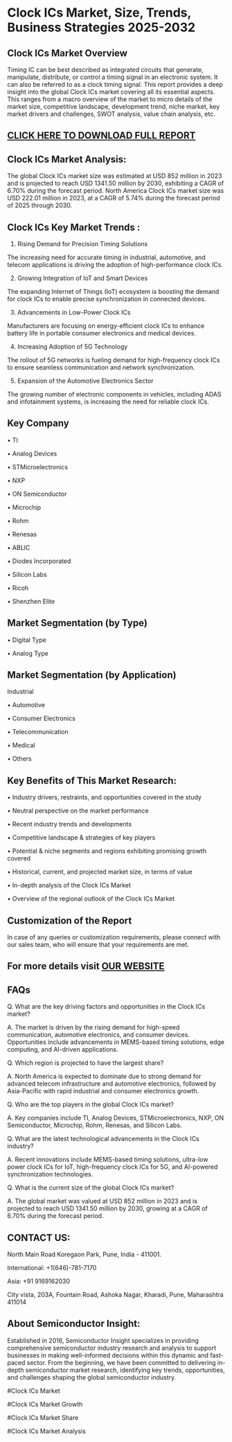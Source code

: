 Clock ICs Market, Size, Trends, Business Strategies 2025-2032
=
Clock ICs Market Overview
-
Timing IC can be best described as integrated circuits that generate, manipulate, distribute, or control a timing signal in an electronic system. It can also be referred to as a clock timing signal.
This report provides a deep insight into the global Clock ICs market covering all its essential aspects. This ranges from a macro overview of the market to micro details of the market size, competitive landscape, development trend, niche market, key market drivers and challenges, SWOT analysis, value chain analysis, etc.

[CLICK HERE TO DOWNLOAD FULL REPORT](https://semiconductorinsight.com/report/clock-ics-market-size-trends-business-strategies-2025-2032/)
-
Clock ICs Market Analysis:
-
The global Clock ICs market size was estimated at USD 852 million in 2023 and is projected to reach USD 1341.50 million by 2030, exhibiting a CAGR of 6.70% during the forecast period.
North America Clock ICs market size was USD 222.01 million in 2023, at a CAGR of 5.74% during the forecast period of 2025 through 2030.

Clock ICs Key Market Trends  :
-
1.	Rising Demand for Precision Timing Solutions

The increasing need for accurate timing in industrial, automotive, and telecom applications is driving the adoption of high-performance clock ICs.

2.	Growing Integration of IoT and Smart Devices

The expanding Internet of Things (IoT) ecosystem is boosting the demand for clock ICs to enable precise synchronization in connected devices.

3.	Advancements in Low-Power Clock ICs

Manufacturers are focusing on energy-efficient clock ICs to enhance battery life in portable consumer electronics and medical devices.

4.	Increasing Adoption of 5G Technology

The rollout of 5G networks is fueling demand for high-frequency clock ICs to ensure seamless communication and network synchronization.

5.	Expansion of the Automotive Electronics Sector

The growing number of electronic components in vehicles, including ADAS and infotainment systems, is increasing the need for reliable clock ICs.

Key Company
-
•	TI

•	Analog Devices

•	STMicroelectronics

•	NXP

•	ON Semiconductor

•	Microchip

•	Rohm

•	Renesas

•	ABLIC

•	Diodes Incorporated

•	Silicon Labs

•	Ricoh

•	Shenzhen Elite

Market Segmentation (by Type)
-
•	Digital Type

•	Analog Type

Market Segmentation (by Application) 
-
Industrial

•	Automotive

•	Consumer Electronics

•	Telecommunication

•	Medical

•	Others

Key Benefits of This Market Research:
-
•	Industry drivers, restraints, and opportunities covered in the study

•	Neutral perspective on the market performance

•	Recent industry trends and developments

•	Competitive landscape & strategies of key players

•	Potential & niche segments and regions exhibiting promising growth covered

•	Historical, current, and projected market size, in terms of value

•	In-depth analysis of the Clock ICs Market

•	Overview of the regional outlook of the Clock ICs Market

Customization of the Report
-
In case of any queries or customization requirements, please connect with our sales team, who will ensure that your requirements are met.

For more details visit [OUR WEBSITE](https://semiconductorinsight.com/report/clock-ics-market-size-trends-business-strategies-2025-2032/)
-
FAQs
-
Q. What are the key driving factors and opportunities in the Clock ICs market?

A. The market is driven by the rising demand for high-speed communication, automotive electronics, and consumer devices. Opportunities include advancements in MEMS-based timing solutions, edge computing, and AI-driven applications.

Q. Which region is projected to have the largest share?

A. North America is expected to dominate due to strong demand for advanced telecom infrastructure and automotive electronics, followed by Asia-Pacific with rapid industrial and consumer electronics growth.

Q. Who are the top players in the global Clock ICs market?

A. Key companies include TI, Analog Devices, STMicroelectronics, NXP, ON Semiconductor, Microchip, Rohm, Renesas, and Silicon Labs.

Q. What are the latest technological advancements in the Clock ICs industry?

A. Recent innovations include MEMS-based timing solutions, ultra-low power clock ICs for IoT, high-frequency clock ICs for 5G, and AI-powered synchronization technologies.

Q. What is the current size of the global Clock ICs market?

A. The global market was valued at USD 852 million in 2023 and is projected to reach USD 1341.50 million by 2030, growing at a CAGR of 6.70% during the forecast period.

CONTACT US:
-
North Main Road Koregaon Park, Pune, India - 411001.

International: +1(646)-781-7170

Asia: +91 9169162030

City vista, 203A, Fountain Road, Ashoka Nagar, Kharadi, Pune, Maharashtra 411014

About Semiconductor Insight:
-
Established in 2016, Semiconductor Insight specializes in providing comprehensive semiconductor industry research and analysis to support businesses in making well-informed decisions within this dynamic and fast-paced sector. From the beginning, we have been committed to delivering in-depth semiconductor market research, identifying key trends, opportunities, and challenges shaping the global semiconductor industry.

#Clock ICs Market

#Clock ICs Market Growth

#Clock ICs Market Share

#Clock ICs Market Analysis






